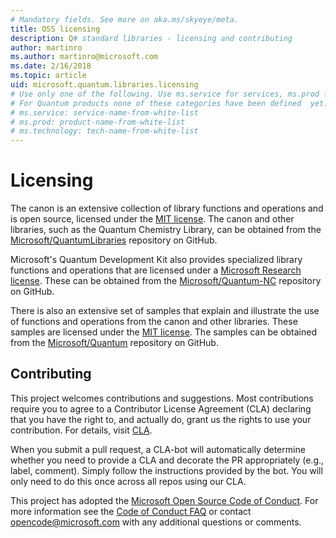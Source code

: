 ```yaml
---
# Mandatory fields. See more on aka.ms/skyeye/meta.
title: OSS licensing
description: Q# standard libraries - licensing and contributing
author: martinro
ms.author: martinro@microsoft.com 
ms.date: 2/16/2018
ms.topic: article
uid: microsoft.quantum.libraries.licensing
# Use only one of the following. Use ms.service for services, ms.prod for on-prem. Remove the # before the relevant field.
# For Quantum products none of these categories have been defined  yet.
# ms.service: service-name-from-white-list
# ms.prod: product-name-from-white-list
# ms.technology: tech-name-from-white-list
---
```

# Licensing #

The canon is an extensive collection of library functions and operations and is open source, licensed under the [MIT license](https://github.com/Microsoft/Quantum/blob/master/LICENSE.txt). The canon and other libraries, such as the Quantum Chemistry Library, can be obtained from the [Microsoft/QuantumLibraries](https://github.com/Microsoft/QuantumLibraries) repository on GitHub. 

Microsoft's Quantum Development Kit also provides specialized library functions and operations that are licensed under a [Microsoft Research license](https://github.com/Microsoft/Quantum-nc/blob/master/LICENSE.txt). These can be obtained from the [Microsoft/Quantum-NC](https://github.com/microsoft/quantum-nc) repository on GitHub.

There is also an extensive set of samples that explain and illustrate the use of functions and operations from the canon and other libraries. These samples are licensed under the [MIT license](https://github.com/Microsoft/Quantum/blob/master/LICENSE.txt). The samples can be obtained from the [Microsoft/Quantum](https://github.com/Microsoft/Quantum) repository on GitHub.


## Contributing ##

This project welcomes contributions and suggestions.  Most contributions require you to agree to a
Contributor License Agreement (CLA) declaring that you have the right to, and actually do, grant us
the rights to use your contribution. For details, visit [CLA](https://cla.microsoft.com).

When you submit a pull request, a CLA-bot will automatically determine whether you need to provide
a CLA and decorate the PR appropriately (e.g., label, comment). Simply follow the instructions
provided by the bot. You will only need to do this once across all repos using our CLA.

This project has adopted the [Microsoft Open Source Code of Conduct](https://opensource.microsoft.com/codeofconduct/).
For more information see the [Code of Conduct FAQ](https://opensource.microsoft.com/codeofconduct/faq/) or
contact [opencode@microsoft.com](mailto:opencode@microsoft.com) with any additional questions or comments.